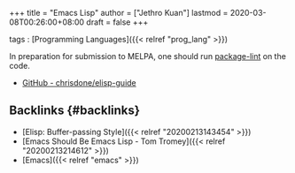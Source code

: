 +++
title = "Emacs Lisp"
author = ["Jethro Kuan"]
lastmod = 2020-03-08T00:26:00+08:00
draft = false
+++

tags
: [Programming Languages]({{< relref "prog_lang" >}})

In preparation for submission to MELPA, one should run [package-lint](https://github.com/purcell/package-lint) on
the code.

-   [GitHub - chrisdone/elisp-guide](https://github.com/chrisdone/elisp-guide)


## Backlinks {#backlinks}

-   [Elisp: Buffer-passing Style]({{< relref "20200213143454" >}})
-   [Emacs Should Be Emacs Lisp - Tom Tromey]({{< relref "20200213214612" >}})
-   [Emacs]({{< relref "emacs" >}})
